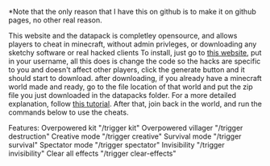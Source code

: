 
*Note that the only reason that I have this on github is to make it on github pages, no other real reason.


This website and the datapack is completley opensource, and allows players to cheat in minecraft, without admin privleges, or downloading any sketchy software or real hacked clients To install, just go to [this website](https://left-my-game.github.io/cheat-datapack/), put in your username, all this does is change the code so the hacks are specific to you and doesn't affect other players, click the generate button and it should start to download. after downloading, if you already have a minecraft world made and ready, go to the file location of that world and put the zip file you just downloaded in the datapacks folder. For a more detailed explanation, follow [this tutorial](https://www.youtube.com/watch?v=me0M8UHynB8). After that, join back in the world, and run the commands below to use the cheats.

Features:
Overpowered kit "/trigger kit"
Overpowered villager "/trigger destruction"
Creative mode "/trigger creative"
Survival mode "/trigger survival"
Spectator mode "/trigger spectator"
Invisibility "/trigger invisibility"
Clear all effects "/trigger clear-effects"
